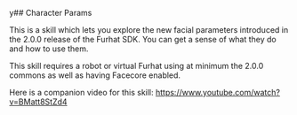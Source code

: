 y## Character Params

This is a skill which lets you explore the new facial parameters introduced in the 2.0.0 release of the Furhat SDK.
You can get a sense of what they do and how to use them.

This skill requires a robot or virtual Furhat using at minimum the 2.0.0 commons as well as having Facecore enabled.

Here is a companion video for this skill: https://www.youtube.com/watch?v=BMatt8StZd4
